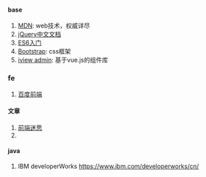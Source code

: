 

#### base
1. [MDN](https://developer.mozilla.org/zh-CN/): web技术，权威详尽
2. [jQuery中文文档](https://www.jquery123.com/)
3. [ES6入门](http://es6.ruanyifeng.com/)
4. [Bootstrap](http://www.bootcss.com/): css框架
5. [iview admin](https://iview.github.io/iview-admin/#/login): 基于vue.js的组件库

### fe
1. [百度前端](http://efe.baidu.com/tags/JavaScript/)

#### 文章
1. [前端迷思](http://www.cnblogs.com/wintersun/p/6851750.html)
2. 


#### java
1. IBM developerWorks https://www.ibm.com/developerworks/cn/

